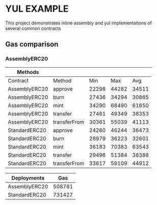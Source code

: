 # YUL EXAMPLE

This project demonstrates inline assembly and yul implementations of several common contracts

## Gas comparison

### AssemblyERC20

| Methods       |              |       |       |        |
| ------------- | ------------ | ----- | ----- | ------ |
| Contract      | Method       | Min   | Max   | Avg    |
| AssemblyERC20 | approve      | 22298 | 44282 | 34511  |
| AssemblyERC20 | burn         | 27436 | 34294 | 30865  |
| AssemblyERC20 | mint         | 34290 | 68490 | 61650  |
| AssemblyERC20 | transfer     | 27461 | 49349 | 36353  |
| AssemblyERC20 | transferFrom | 30361 | 55039 | 41113  |
| StandardERC20 | approve      | 24260 | 46244 | 36473  |
| StandardERC20 | burn         | 28979 | 36223 | 32601  |
| StandardERC20 | mint         | 36183 | 70383 | 63543  |
| StandardERC20 | transfer     | 29496 | 51384 | 38388  |
| StandardERC20 | transferFrom | 33617 | 59109 | 44912  |

| Deployments   | Gas    |
| ------------- | ------ |
| AssemblyERC20 | 508781 |
| StandardERC20 | 731427 |
